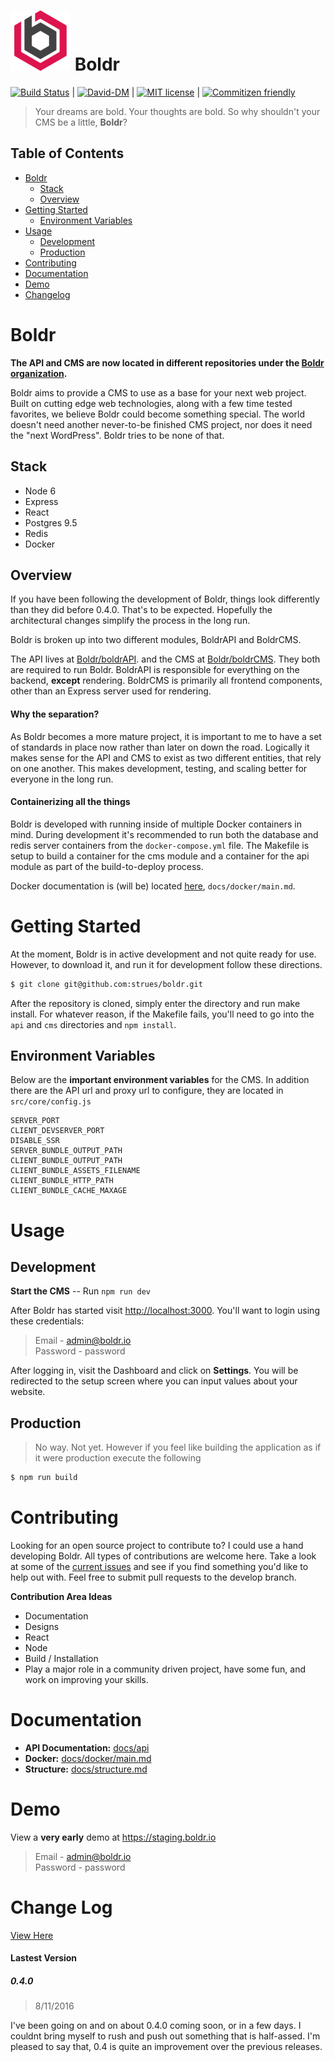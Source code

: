![boldr](docs/boldr-logo.png) Boldr
====
[![Build Status](https://travis-ci.org/boldr/boldrCMS.svg?branch=master)](https://travis-ci.org/boldr/boldrCMS) |  [![David-DM](https://david-dm.org/boldr/boldrCMS.svg)](https://github.com/boldr/boldrCMS) |
[![MIT license](http://img.shields.io/badge/license-MIT-brightgreen.svg)](http://opensource.org/licenses/MIT) | [![Commitizen friendly](https://img.shields.io/badge/commitizen-friendly-brightgreen.svg)](http://commitizen.github.io/cz-cli/)

> Your dreams are bold. Your thoughts are bold. So why shouldn't your CMS be a little, **Boldr**?


Table of Contents
-----------------

  * [Boldr](#boldr)
    * [Stack](#stack)
    * [Overview](#overview)
  * [Getting Started](#getting-started)
    * [Environment Variables](#environment-variables)
  * [Usage](#usage)
    * [Development](#development)
    * [Production](#production)
  * [Contributing](#contributing)
  * [Documentation](#documentation)
  * [Demo](#demo)
  * [Changelog](#changelog)

Boldr
=====
**The API and CMS are now located in different repositories under the [Boldr organization](https://github.com/boldr).**

Boldr aims to provide a CMS to use as a base for your next web project. Built on cutting edge web technologies, along with a few time tested favorites, we believe Boldr could become something special. The world doesn't need another never-to-be finished CMS project, nor does it need the "next WordPress". Boldr tries to be none of that.  

Stack
-------------
* Node 6  
* Express  
* React  
* Postgres 9.5  
* Redis  
* Docker  

Overview
-----------

If you have been following the development of Boldr, things look differently than they did before 0.4.0. That's to be expected. Hopefully the architectural changes simplify the process in the long run.  

Boldr is broken up into two different modules, BoldrAPI and BoldrCMS.

The API lives at [Boldr/boldrAPI](https://github.com/boldr/boldrAPI). and the CMS at [Boldr/boldrCMS](https://github.com/boldr/boldrCMS). They both are required to run Boldr. BoldrAPI is responsible for everything on the backend, **except** rendering. BoldrCMS is primarily all frontend components, other than an Express server used for rendering.

#### Why the separation?
As Boldr becomes a more mature project, it is important to me to have a set of standards in place now rather than later on down the road. Logically it makes sense for the API and CMS to exist as two different entities, that rely on one another. This makes development, testing, and scaling better for everyone in the long run.


#### Containerizing all the things
Boldr is developed with running inside of multiple Docker containers in mind. During development it's recommended to run both the database and redis server containers from the `docker-compose.yml` file. The Makefile is setup to build a container for the cms module and a container for the api module as part of the build-to-deploy process.

Docker documentation is (will be) located [here](docs/docker/main.md), `docs/docker/main.md`.


Getting Started
======
At the moment, Boldr is in active development and not quite ready for use. However, to download it, and run it for development follow these directions.

```bash
$ git clone git@github.com:strues/boldr.git
```

After the repository is cloned, simply enter the directory and run make install. For whatever reason, if the Makefile fails, you'll need to go into the `api` and `cms` directories and `npm install`.  

Environment Variables
-----------------
Below are the **important environment variables** for the CMS. In addition there are the API url and proxy url to configure, they are located in `src/core/config.js`

```
SERVER_PORT
CLIENT_DEVSERVER_PORT
DISABLE_SSR
SERVER_BUNDLE_OUTPUT_PATH
CLIENT_BUNDLE_OUTPUT_PATH
CLIENT_BUNDLE_ASSETS_FILENAME
CLIENT_BUNDLE_HTTP_PATH
CLIENT_BUNDLE_CACHE_MAXAGE
```

Usage
=========

Development
---------------
**Start the CMS** -- Run `npm run dev`  

After Boldr has started visit [http://localhost:3000](http://localhost:3000). You'll want to login using these credentials:  
> Email - admin@boldr.io  
Password - password

After logging in, visit the Dashboard and click on **Settings**. You will be redirected to the setup screen where you can input values about your website.  


Production
-----------
> No way. Not yet. However if you feel like building the application as if it were production execute the following

```bash
$ npm run build
```

Contributing
===============
Looking for an open source project to contribute to? I could use a hand developing Boldr. All types of contributions are welcome here. Take a look at some of the [current issues](https://github.com/boldr/boldrCMS/issues) and see if you find something you'd like to help out with. Feel free to submit pull requests to the develop branch.

**Contribution Area Ideas**
- Documentation
- Designs
- React
- Node
- Build / Installation
- Play a major role in a community driven project, have some fun, and work on improving your skills.

Documentation
=================
- **API Documentation:** [docs/api](docs/api)  
- **Docker:** [docs/docker/main.md](docs/docker/main.md)
- **Structure:** [docs/structure.md](docs/structure.md)

Demo
=============

View a **very early** demo at https://staging.boldr.io   

> Email - admin@boldr.io  
Password - password


Change Log
=================
[View Here](Changelog.md)  

#### Lastest Version
##### 0.4.0
> 8/11/2016  

I've been going on and on about 0.4.0 coming soon, or in a few days. I couldnt bring myself to rush and push out something that is half-assed. I'm pleased to say that, 0.4 is quite an improvement over the previous releases.  
